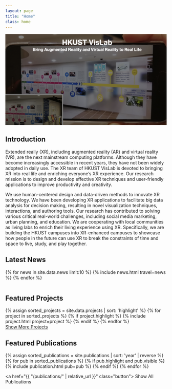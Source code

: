 ```yaml
---
layout: page
title: "Home"
class: home
---
```


<picture>
  <source srcset='/images/welcome_0.jpg' type='image/png' />
  <img
    src='/images/welcome_0.jpg'
    alt='HKUST XRVislab'>
</picture>

<!-- <div class="columns" markdown="1"> -->

## Introduction

<div class="intro" markdown="1">

Extended reaily (XR), including augmented reality (AR) and virtual reality (VR), are the next mainstream computing platforms. Although they have become increasingly accessible in recent years, they have not been widely adopted in daily use. The XR team of HKUST VisLab is devoted to bringing XR into real life and enriching everyone’s XR experience. Our research mission is to design and develop effective XR techniques and user-friendly applications to improve productivity and creativity.

We use human-centered design and data-driven methods to innovate XR technology. We have been developing XR applications to facilitate big data analysis for decision making, resulting in novel visualization techniques, interactions, and authoring tools. Our research has contributed to solving various critical real-world challenges, including social media marketing, urban planning, and education. We are cooperating with local communities as living labs to enrich their living experience using XR. Specifically, we are building the HKUST campuses into XR-enhanced campuses to showcase how people in the future can use XR to break the constraints of time and space to live, study, and play together.

</div>

<!-- <div class="me" markdown="1">
<picture>
  <source srcset='/images/linping_profile.png' type='image/png' />
  <img
    src='/images/linping_profile.png'
    alt='Linping YUAN'>
</picture> -->

<!-- {:.no-list} -->
<!-- find icons here: https://www.angularjswiki.com/fontawesome/ -->
<!-- * <i class="fa fa-envelope"></i> <a href="mailto:{{ site.email }}"> {{ site.email }}</a>
* <i class="fab fa-github"></i> <a href="{{site.github_url}}"> GitHub</a>
* <i class="fab fa-google"></i> <a href="{{site.google_scholar_url}}">Google Scholar</a> -->

<!-- </div> -->

<!-- </div> -->

<!-- <div class="columns" markdown="1">
<div class="intro" markdown="1">
Aiming to explore more unknowns and challenge myself, I shifted my interests to XR and have been exploring the intersection of XR, HCI, and visualization since 2020 summer. Currently, I am a core member of [VisLab XR Team](http://vis.cse.ust.hk/groups/xr-vis/). My ongoing research projects aim to build an XR-enhanced campus and enrich HKUST members' living experience with XR techniques and applications.
</div>
</div> -->

## Latest News

<div class="news" markdown="1">
<table>
<tbody>
{% for news in site.data.news limit:10 %}
  {% include news.html travel=news %}
{% endfor %}
</tbody>
</table>
</div>

## Featured Projects

<div class="featured-projects">
  {% assign sorted_projects = site.data.projects | sort: 'highlight' %}
  {% for project in sorted_projects %}
    {% if project.highlight %}
      {% include project.html project=project %}
    {% endif %}
  {% endfor %}
</div>
<a href="{{ "/projects/" | relative_url }}" class="button">
  <i class="fas fa-chevron-circle-right"></i>
  Show More Projects
</a>

## Featured Publications

<!-- style 1: with border -->
<div class="pubs">
  {% assign sorted_publications = site.publications | sort: 'year' | reverse %}
  {% for pub in sorted_publications %}
    {% if pub.highlight and pub.visible %}
      {% include publication.html pub=pub %}
    {% endif %}
  {% endfor %}
</div>

<!-- style 2: simple; don't delete-->
<!-- <div class="featured-publications">
  {% assign sorted_publications = site.publications | sort: 'year' | reverse %}
  {% for pub in sorted_publications %}
    {% if pub.highlight%}
      <div class="publication pubs">
        {% if pub.doi %}
        <a href="https://doi.org/{{ pub.doi }}" target="_blank"><span class="pub-title">{{ pub.title }}</span>.</a>
        {% elsif pub.pdf %}
        <a href="{{ pub.pdf }}" target="_blank"><span class="pub-title">{{ pub.title }}</span>.</a>
        {% endif %}
        <div class="authors">
          {% for author in pub.authors %}
            {% include person.html person=author %}
            {% unless forloop.last %}, {% endunless %}
          {% endfor %}.
          <br/><i>{{ pub.venue }}</i>, {{ pub.year }}.
          {% if pub.type[0]=="Poster" %} (Poster)
          {% elsif pub.type[0] == "Notes" %} (Notes)
          {% elsif pub.note %} ({{ pub.note }})
          {% endif %}
          {% for award in pub.awards %}
            <br/><span class="award"><i class="fas fa-{% if award == "Best Paper Award" %}trophy{% else %}award{% endif %}" aria-hidden="true"></i> {{ award }}</span>
          {% endfor %}
        </div>
      </div>
    {% endif %}
  {% endfor %}
</div> -->

<a href="{{ "/publications/" | relative_url }}" class="button">
  <i class="fas fa-chevron-circle-right"></i>
  Show All Publications
</a>
